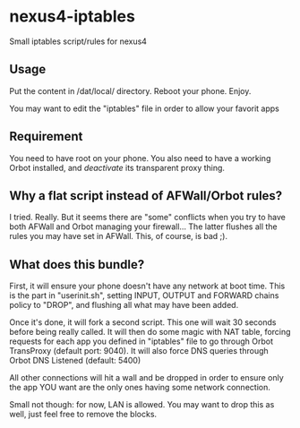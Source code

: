 nexus4-iptables
===============

Small iptables script/rules for nexus4

Usage
-----
Put the content in /dat/local/ directory. Reboot your phone. Enjoy.

You may want to edit the "iptables" file in order to allow your favorit apps

Requirement
-----------
You need to have root on your phone. You also need to have a working Orbot installed,
and *deactivate* its transparent proxy thing.

Why a flat script instead of AFWall/Orbot rules?
------------------------------------------------
I tried. Really. But it seems there are "some" conflicts when you try to have both AFWall
and Orbot managing your firewall… The latter flushes all the rules you may have set in AFWall.
This, of course, is bad ;).

What does this bundle?
----------------------
First, it will ensure your phone doesn't have any network at boot time. This is the part in "userinit.sh",
setting INPUT, OUTPUT and FORWARD chains policy to "DROP", and flushing all what may have been added.

Once it's done, it will fork a second script. This one will wait 30 seconds before being really called.
It will then do some magic with NAT table, forcing requests for each app you defined in "iptables" file
to go through Orbot TransProxy (default port: 9040).
It will also force DNS queries through Orbot DNS Listened (default: 5400)

All other connections will hit a wall and be dropped in order to ensure only the app YOU want are the only ones
having some network connection.

Small not though: for now, LAN is allowed. You may want to drop this as well, just feel free to remove the blocks.
